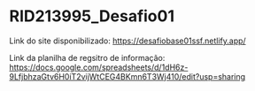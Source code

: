 # RID213995_Desafio01

Link do site disponibilizado: https://desafiobase01ssf.netlify.app/

Link da planilha de regsitro de informação: https://docs.google.com/spreadsheets/d/1dH6z-9LfjbhzaGtv6H0iT2vijWtCEG4BKmn6T3Wj410/edit?usp=sharing
